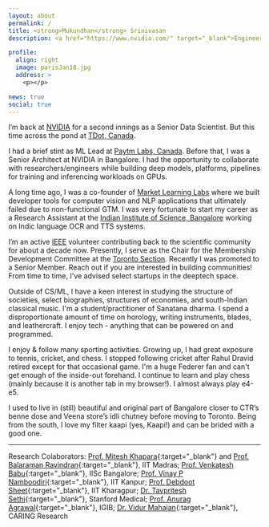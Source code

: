 ```yaml
---
layout: about
permalink: /
title: <strong>Mukundhan</strong> Srinivasan
description: <a href="https://www.nvidia.com/" target="_blank">Engineer at NVIDIA^2</a>. IEEE Volunteer, <a href="http://paytmlabs.com/" target="_blank">Ex-Paytm Labs</a>. <a href="https://www.meetup.com/Deep-Learning-Bangalore/" target="_blank">Organiser DLBLR</a>. <br> Fedrer Fan. Enjoy entroy. Information merchant. </br>

profile:
  align: right
  image: parisJan18.jpg
  address: >
    <p></p>

news: true
social: true
---
```


I’m back at [NVIDIA](https://www.nvidia.com/en-us/) for a second innings as a Senior Data Scientist. But this time across the pond at [TDot, Canada](https://www.toronto.ca/).

I had a brief stint as ML Lead at [Paytm Labs, Canada](https://paytmlabs.com/). Before that, I was a Senior Architect at NVIDIA in Bangalore. I had the opportunity to collaborate with researchers/engineers while building deep models, platforms, pipelines for training and inferencing workloads on GPUs.

A long time ago, I was a co-founder of [Market Learning Labs](http://marketlearning.io/) where we built developer tools for computer vision and NLP applications that ultimately failed due to non-functional GTM. I was very fortunate to start my career as a Research Assistant at the [Indian Institute of Science, Bangalore](https://www.iisc.ac.in/) working on Indic language OCR and TTS systems.

I’m an active [IEEE](https://www.ieee.org/) volunteer contributing back to the scientific community for about a decade now. Presently, I serve as the Chair for the Membership Development Committee at the [Toronto Section](https://toronto.ieee.ca). Recently I was promoted to a Senior Member. Reach out if you are interested in building communities! From time to time, I've advised select startups in the deeptech space. 

Outside of CS/ML, I have a keen interest in studying the structure of societies, select biographies, structures of economies, and south-Indian classical music. I'm a student/practitioner of Sanatana dharma. I spend a disproportionate amount of time on horology, writing instruments, blades, and leathercraft. I enjoy tech - anything that can be powered on and programmed.

I enjoy & follow many sporting activities. Growing up, I had great exposure to tennis, cricket, and chess. I stopped following cricket after Rahul Dravid retired except for that occasional game. I'm a huge Federer fan and can't get enough of the inside-out forehand. I continue to learn and play chess (mainly because it is another tab in my browser!). I almost always play e4-e5.

I used to live in (still) beautiful and original part of Bangalore closer to CTR’s benne dose and Veena store’s idli chutney before moving to Toronto. Being from the south, I love my filter kaapi (yes, Kaapi!) and can be brided with a good one.

<!---
I work as a Machine Learning Lead at [Paytm Labs, Canada.](https://www.paytm.ca/)

We build interesting engineering solutions to tackle scale challenges and deploy efficient models & pipelines. Our research/engineering directions are generally towards language understanding extending to Indic/low-resolution settings, dialogue systems, graph representations & networks, speech systems, recommendations, online advertising, auctions strategies, and select vision problems.

In a prior life, I enjoyed working at [NVIDIA Corporation](https://www.nvidia.com/en-us/) as a Senior Solutions Architect for Machine Learning Systems where I had the opportunity to collaborate with organizations in building deep models, ML platforms, systems and pipelines for training and inferencing workloads on GPUs.

Before the awesome time at NVIDIA, I was a co-founder of [Market Learning Labs](http://marketlearning.io/) where we built developer tools for computer vision and NLU applications that ultimately failed due to non-functional GTM. I was very fortunate to start my career as a Research Assistant at the Indian Institute of Science, Bangalore where we worked on Indic language OCR and TTS systems.

I’m an active [IEEE](https://www.ieee.org/) volunteer contributing back to the scientific community for about a decade now. Presently, I serve as the Chair, Membership Development Committee at the Toronto Section.

Outside of ML, I have a keen interest in studying the structure of societies, biographies, how economies are built/structured, and Indic classical music. I spend a disproportionate amount of time on horology, writing instruments, blades, and leathercraft.

I used to live in (still) beautiful and *original* part of Bangalore closer to CTR’s benne dose and Veena store’s idli chutney before moving to Toronto. Being from the south, I love my filter kapi (not coffee!) and can be brided with a good one.
--->

<!---
Mukundhan Srinivasan is a Senior Solutions Architect - Machine Learning Systems at NVIDIA Corp. He works alongside engineers and researchers from enterprises, R&D labs, startups and academia in designing and applying the science of machine learning at scale.

His focus is on making models performant plus easy-to-use by data scientists on GPUs and in doing so drives the adoption of CUDA as a default accelerated computing platform for AI workloads. Mukund works along motivated enterprises to build platforms specifically for ML (for training and inferencing).

He leads some academic research collaborations for NVIDIA India. His present research interests include multimodal generations using GANs CNN based querying for video tasks, Disentanglement & Deep Reinforcement learning and application of DL in healthcare. He has several published papers in machine learning domain and has over 50+ citations. 

Prior to NVIDIA, he was a co-founder of a startup that built developer tools for computer vision and NLU applications. Mukundhan began his career as a Research Assistant at the Indian Institute of Science, Bangalore where he worked on Indic language OCR and TTS systems.

Outside of ML, he has a keen interest in studying the structure of societies, how economics are built and structured, and Indic classical music. He lives in (still) beautiful old part of Bangalore closer to CTR's benne dose and Veena store's idli chutney. 
--->

<hr>

Research Colaborators: [Prof. Mitesh Khapara](https://www.cse.iitm.ac.in/~miteshk/){:target="\_blank"} and [Prof. Balaraman Ravindran](https://www.cse.iitm.ac.in/~ravi/){:target="\_blank"}, IIT Madras; [Prof. Venkatesh Babu](http://cds.iisc.ac.in/faculty/venky/){:target="\_blank"}, IISc Bangalore; [Prof. Vinay P Namboodiri](https://www.cse.iitk.ac.in/users/vinaypn/){:target="\_blank"}, IIT Kanpur; [Prof. Debdoot Sheet](http://www.facweb.iitkgp.ernet.in/~debdoot/){:target="\_blank"}, IIT Kharagpur; [Dr. Tavpritesh Sethi](https://profiles.stanford.edu/tavpritesh-sethi){:target="\_blank"}, Stanford Medical; [Prof. Anurag Agrawal](https://www.igib.res.in/?q=anuragagrawal){:target="\_blank"}, IGIB; [Dr. Vidur Mahajan](http://www.caring-research.com/){:target="\_blank"}, CARING Research

<!---Broad topics of interest: Machine Learning appiled to vision & language modalities, SysML and engineering in the vicinity of ML models, Game Theory, Graph networkss--->

<!--- Write your biography here. Tell the world about yourself. Link to your favorite [subreddit](http://reddit.com){:target="\_blank"}. You can put a picture in, too. The code is already in, just name your picture `prof_pic.jpg` and put it in the `img/` folder.

Put your address / P.O. box / other info right below your picture. You can also disable any these elements by editing `profile` property of the YAML header of your `_pages/about.md`. Edit `_bibliography/papers.bib` and Jekyll will render your [publications page](/al-folio/publications/) automatically.

Link to your social media connections, too. This theme is set up to use [Font Awesome icons](http://fortawesome.github.io/Font-Awesome/){:target="\_blank"} and [Academicons](https://jpswalsh.github.io/academicons/){:target="\_blank"}, like the ones below. Add your Facebook, Twitter, LinkedIn, Google Scholar, or just disable all of them. 

echo '# Install Ruby Gems to ~/gems' >> ~/.bashrc
echo 'export GEM_HOME=$HOME/gems' >> ~/.bashrc
echo 'export GEM_HOME=$HOME/gems' >> ~/.bashrc
source ~/.bashrc

git add .
git commit -m "Add existing file"
git push origin master
./bin/deploy --user

--->